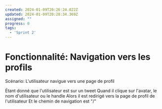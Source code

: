 ```yaml
---
created: 2024-01-09T20:26:24.022Z
updated: 2024-01-09T20:28:34.369Z
assigned: ""
progress: 0
tags:
  - 'Sprint 2'
---
```


# Fonctionnalité: Navigation vers les profils

Scénario: L'utilisateur navigue vers une page de profil

  Étant donné que l'utilisateur est sur un tweet
  Quand il clique sur l'avatar, le nom d'utilisateur ou le handle
  Alors il est redirigé vers la page de profil de l'utilisateur
  Et le chemin de navigation est "/<username>"
